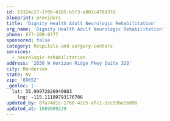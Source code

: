 ```yaml
---
id: 13324c27-1f0b-4385-b5f3-e801c476937d
blueprint: providers
title: 'Dignity Health Adult Neurologic Rehabilitation'
org_name: 'Dignity Health Adult Neurologic Rehabilitation'
phone: 877-200-9777
sponsored: false
category: hospitals-and-surgery-centers
services:
  - neurologic-rehabilitation
address: '2850 W Horizon Ridge Pkwy Suite 320'
city: Henderson
state: NV
zip: '89052'
_geoloc: |-
  lat: 35.99972826949083
    lng: -115.11189793176706
updated_by: 87a74d1c-1760-42c5-afc1-1cc59be16098
updated_at: 1689809229
---
```

